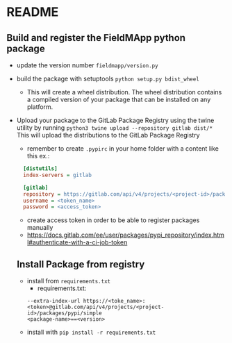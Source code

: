 # README

## Build and register the FieldMApp python package

- update the version number `fieldmapp/version.py`

- build the package with setuptools `python setup.py bdist_wheel`
  - This will create a wheel distribution. The wheel distribution contains a compiled
    version of your package that can be installed on any platform.
- Upload your package to the GitLab Package Registry using the twine utility by
  running `python3 twine upload --repository gitlab dist/*` This will upload the distributions 
  to the GitLab Package Registry
  - remember to create `.pypirc` in your home folder with a content like this ex.:
  ```ini
    [distutils]
    index-servers = gitlab

    [gitlab]
    repository = https://gitlab.com/api/v4/projects/<project-id>/packages/pypi
    username = <token_name>
    password = <access_token>
  ```
  - create access token in order to be able to register packages manually
  - https://docs.gitlab.com/ee/user/packages/pypi_repository/index.html#authenticate-with-a-ci-job-token


  ## Install Package from registry

  - install from `requirements.txt`
    - requirements.txt:
    ```
    --extra-index-url https://<toke_name>:<token>@gitlab.com/api/v4/projects/<project-id>/packages/pypi/simple  
    <package-name>==<version>
    ```
  - install with `pip install -r requirements.txt`